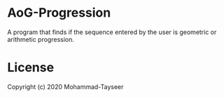 # AoG-Progression
A program that finds if the sequence entered by the user is geometric or arithmetic progression.


# License

Copyright (c) 2020 Mohammad-Tayseer
